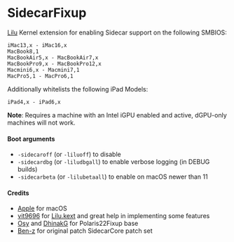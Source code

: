 SidecarFixup
==============

[Lilu](https://github.com/acidanthera/Lilu) Kernel extension for enabling Sidecar support on the following SMBIOS:

```
iMac13,x - iMac16,x
MacBook8,1
MacBookAir5,x - MacBookAir7,x
MacBookPro9,x - MacBookPro12,x
Macmini6,x - Macmini7,1
MacPro5,1 - MacPro6,1
```

Additionally whitelists the following iPad Models:

```
iPad4,x - iPad6,x
```

**Note**: Requires a machine with an Intel iGPU enabled and active, dGPU-only machines will not work.

#### Boot arguments

- `-sidecaroff` (or `-liluoff`) to disable
- `-sidecardbg` (or `-liludbgall`) to enable verbose logging (in DEBUG builds)
- `-sidecarbeta` (or `-lilubetaall`) to enable on macOS newer than 11

#### Credits

- [Apple](https://www.apple.com) for macOS  
- [vit9696](https://github.com/vit9696) for [Lilu.kext](https://github.com/vit9696/Lilu) and great help in implementing some features
- [Osy](https://github.com/Osy/Polaris22Fixup/) and [DhinakG](https://github.com/dhinakg/Polaris22Fixup/) for Polaris22Fixup base
- [Ben-z](https://github.com/ben-z/free-sidecar) for original patch SidecarCore patch set